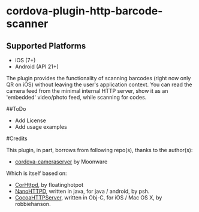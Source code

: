# cordova-plugin-http-barcode-scanner

## Supported Platforms
- iOS (7+)
- Android (API 21+)

The plugin provides the functionality of scanning barcodes (right now only QR on iOS) without leaving the user's application context. You can read the camera feed from the minimal internal HTTP server, show it as an 'embedded' video/photo feed, while scanning for codes. 

##ToDo
- Add License
- Add usage examples

#Credits

This plugin, in part, borrows from following repo(s), thanks to the author(s):
* [cordova-cameraserver](https://github.com/Moonware/cordova-cameraserver) by Moonware

Which is itself based on:
* [CorHttpd](https://github.com/floatinghotpot/cordova-httpd), by floatinghotpot
* [NanoHTTPD](https://github.com/NanoHttpd/nanohttpd), written in java, for java / android, by psh.
* [CocoaHTTPServer](https://github.com/robbiehanson/CocoaHTTPServer), written in Obj-C, for iOS / Mac OS X, by robbiehanson.
